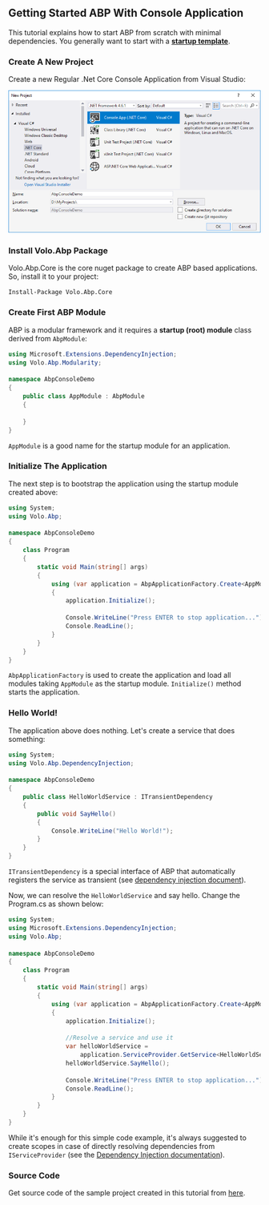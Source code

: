 ﻿## Getting Started ABP With Console Application

This tutorial explains how to start ABP from scratch with minimal dependencies. You generally want to start with a **[startup template](https://abp.io/Templates)**.

### Create A New Project

Create a new Regular .Net Core Console Application from Visual Studio:

![](images/create-new-net-core-console-application.png)

### Install Volo.Abp Package

Volo.Abp.Core is the core nuget package to create ABP based applications. So, install it to your project:

````
Install-Package Volo.Abp.Core
````

### Create First ABP Module

ABP is a modular framework and it requires a **startup (root) module** class derived from ``AbpModule``:

````C#
using Microsoft.Extensions.DependencyInjection;
using Volo.Abp.Modularity;

namespace AbpConsoleDemo
{
    public class AppModule : AbpModule
    {
        
    }
}
````

``AppModule`` is a good name for the startup module for an application.

### Initialize The Application

The next step is to bootstrap the application using the startup module created above:

````C#
using System;
using Volo.Abp;

namespace AbpConsoleDemo
{
    class Program
    {
        static void Main(string[] args)
        {
            using (var application = AbpApplicationFactory.Create<AppModule>())
            {
                application.Initialize();

                Console.WriteLine("Press ENTER to stop application...");
                Console.ReadLine();
            }
        }
    }
}

````

``AbpApplicationFactory`` is used to create the application and load all modules taking ``AppModule`` as the startup module. ``Initialize()`` method starts the application.

### Hello World!

The application above does nothing. Let's create a service that does something:

````C#
using System;
using Volo.Abp.DependencyInjection;

namespace AbpConsoleDemo
{
    public class HelloWorldService : ITransientDependency
    {
        public void SayHello()
        {
            Console.WriteLine("Hello World!");
        }
    }
}

````

``ITransientDependency`` is a special interface of ABP that automatically registers the service as transient (see [dependency injection document](Dependency-Injection.md)).

Now, we can resolve the ``HelloWorldService`` and say hello. Change the Program.cs as shown below:

````C#
using System;
using Microsoft.Extensions.DependencyInjection;
using Volo.Abp;

namespace AbpConsoleDemo
{
    class Program
    {
        static void Main(string[] args)
        {
            using (var application = AbpApplicationFactory.Create<AppModule>())
            {
                application.Initialize();

                //Resolve a service and use it
                var helloWorldService = 
                    application.ServiceProvider.GetService<HelloWorldService>();
                helloWorldService.SayHello();

                Console.WriteLine("Press ENTER to stop application...");
                Console.ReadLine();
            }
        }
    }
}
````

While it's enough for this simple code example, it's always suggested to create scopes in case of directly resolving dependencies from ``IServiceProvider`` (see the [Dependency Injection documentation](Dependency-Injection.md)).

### Source Code

Get source code of the sample project created in this tutorial from [here](https://github.com/abpframework/abp/tree/master/samples/BasicConsoleApplication).
